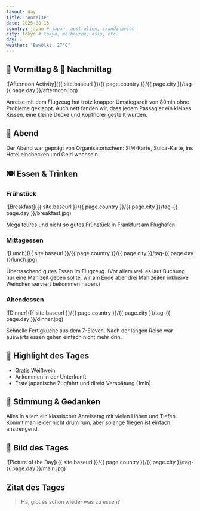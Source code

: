 ```yaml
---
layout: day
title: "Anreise"
date: 2025-08-15
country: japan # japan, australien, skandinavien
city: tokyo # tokyo, melbourne, oslo, etc.
day: 1
weather: "Bewölkt, 27°C"
---
```


## 🌅 Vormittag & 🌆 Nachmittag

![Afternoon Activity]({{ site.baseurl }}/{{ page.country }}/{{ page.city }}/tag-{{ page.day }}/afternoon.jpg)

Anreise mit dem Flugzeug hat trotz knapper Umstiegszeit von 80min ohne Probleme geklappt.
Auch nett fanden wir, dass jedem Passagier ein kleines Kissen, eine kleine Decke und Kopfhörer gestellt wurden.

## 🌙 Abend

Der Abend war geprägt von Organisatorischem: SIM-Karte, Suica-Karte, ins Hotel einchecken und Geld wechseln.

## 🍽️ Essen & Trinken

### Frühstück

![Breakfast]({{ site.baseurl }}/{{ page.country }}/{{ page.city }}/tag-{{ page.day }}/breakfast.jpg)

Mega teures und nicht so gutes Frühstück in Frankfurt am Flughafen.

### Mittagessen

![Lunch]({{ site.baseurl }}/{{ page.country }}/{{ page.city }}/tag-{{ page.day }}/lunch.jpg)

Überraschend gutes Essen im Flugzeug. (Vor allem weil es laut Buchung nur eine Mahlzeit geben sollte, wir am Ende aber drei Mahlzeiten inklusive Weinchen serviert bekommen haben.)

### Abendessen

![Dinner]({{ site.baseurl }}/{{ page.country }}/{{ page.city }}/tag-{{ page.day }}/dinner.jpg)

Schnelle Fertigküche aus dem 7-Eleven.
Nach der langen Reise war auswärts essen gehen einfach nicht mehr drin.

## 🎯 Highlight des Tages

- Gratis Weißwein
- Ankommen in der Unterkunft
- Erste japanische Zugfahrt und direkt Verspätung (1min)

## 💭 Stimmung & Gedanken

Alles in allem ein klassischer Anreisetag mit vielen Höhen und Tiefen.
Kommt man leider nicht drum rum, aber solange fliegen ist einfach anstrengend.

## 📸 Bild des Tages

![Picture of the Day]({{ site.baseurl }}/{{ page.country }}/{{ page.city }}/tag-{{ page.day }}/main.jpg)

## Zitat des Tages

> Hä, gibt es schon wieder was zu essen?
